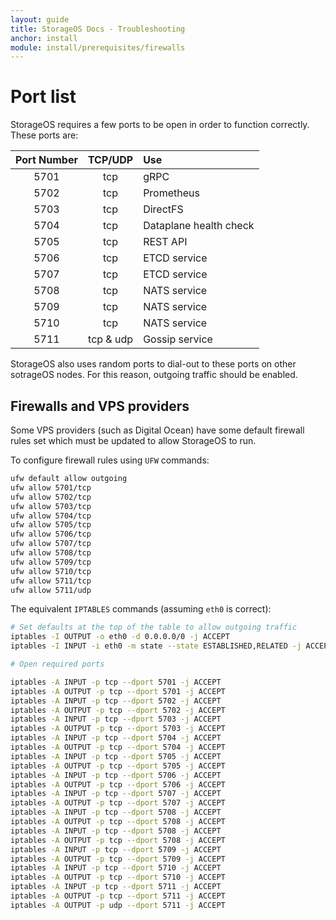 ```yaml
---
layout: guide
title: StorageOS Docs - Troubleshooting
anchor: install
module: install/prerequisites/firewalls
---
```


# Port list

StorageOS requires a few ports to be open in order to function correctly. These ports are:

| Port Number | TCP/UDP   | Use                    |
|:-----------:|:---------:|:---------------------- |
| 5701        | tcp       | gRPC                   |
| 5702        | tcp       | Prometheus             |
| 5703        | tcp       | DirectFS               |
| 5704        | tcp       | Dataplane health check |
| 5705        | tcp       | REST API               |
| 5706        | tcp       | ETCD service           |
| 5707        | tcp       | ETCD service           |
| 5708        | tcp       | NATS service           |
| 5709        | tcp       | NATS service           |
| 5710        | tcp       | NATS service           |
| 5711        | tcp & udp | Gossip service         |

StorageOS also uses random ports to dial-out to these ports on other sotrageOS nodes. For this reason, outgoing traffic should be enabled.


## Firewalls and VPS providers

Some VPS providers (such as Digital Ocean) have some default firewall rules set
which must be updated to allow StorageOS to run.

To configure firewall rules using `UFW` commands:

```bash
ufw default allow outgoing
ufw allow 5701/tcp
ufw allow 5702/tcp
ufw allow 5703/tcp
ufw allow 5704/tcp
ufw allow 5705/tcp
ufw allow 5706/tcp
ufw allow 5707/tcp
ufw allow 5708/tcp
ufw allow 5709/tcp
ufw allow 5710/tcp
ufw allow 5711/tcp
ufw allow 5711/udp
```

The equivalent `IPTABLES` commands (assuming `eth0` is correct):

```bash
# Set defaults at the top of the table to allow outgoing traffic
iptables -I OUTPUT -o eth0 -d 0.0.0.0/0 -j ACCEPT
iptables -I INPUT -i eth0 -m state --state ESTABLISHED,RELATED -j ACCEPT

# Open required ports

iptables -A INPUT -p tcp --dport 5701 -j ACCEPT
iptables -A OUTPUT -p tcp --dport 5701 -j ACCEPT
iptables -A INPUT -p tcp --dport 5702 -j ACCEPT
iptables -A OUTPUT -p tcp --dport 5702 -j ACCEPT
iptables -A INPUT -p tcp --dport 5703 -j ACCEPT
iptables -A OUTPUT -p tcp --dport 5703 -j ACCEPT
iptables -A INPUT -p tcp --dport 5704 -j ACCEPT
iptables -A OUTPUT -p tcp --dport 5704 -j ACCEPT
iptables -A INPUT -p tcp --dport 5705 -j ACCEPT
iptables -A OUTPUT -p tcp --dport 5705 -j ACCEPT
iptables -A INPUT -p tcp --dport 5706 -j ACCEPT
iptables -A OUTPUT -p tcp --dport 5706 -j ACCEPT
iptables -A INPUT -p tcp --dport 5707 -j ACCEPT
iptables -A OUTPUT -p tcp --dport 5707 -j ACCEPT
iptables -A INPUT -p tcp --dport 5708 -j ACCEPT
iptables -A OUTPUT -p tcp --dport 5708 -j ACCEPT
iptables -A INPUT -p tcp --dport 5708 -j ACCEPT
iptables -A OUTPUT -p tcp --dport 5708 -j ACCEPT
iptables -A INPUT -p tcp --dport 5709 -j ACCEPT
iptables -A OUTPUT -p tcp --dport 5709 -j ACCEPT
iptables -A INPUT -p tcp --dport 5710 -j ACCEPT
iptables -A OUTPUT -p tcp --dport 5710 -j ACCEPT
iptables -A INPUT -p tcp --dport 5711 -j ACCEPT
iptables -A OUTPUT -p tcp --dport 5711 -j ACCEPT
iptables -A OUTPUT -p udp --dport 5711 -j ACCEPT
```
